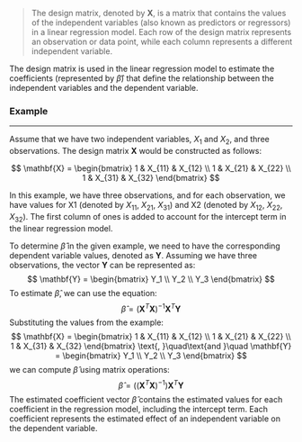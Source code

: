 >The design matrix, denoted by $\mathbf{X}$, is a matrix that contains the values of the independent variables (also known as predictors or regressors) in a linear regression model. Each row of the design matrix represents an observation or data point, while each column represents a different independent variable.

The design matrix is used in the linear regression model to estimate the coefficients (represented by $\hat{\beta}$) that define the relationship between the independent variables and the dependent variable.

### Example
---
Assume that we have two independent variables, $X_1$ and $X_2$, and three observations. The design matrix $\mathbf{X}$ would be constructed as follows:

$$
\mathbf{X} = \begin{bmatrix}
1 & X_{11} & X_{12} \\
1 & X_{21} & X_{22} \\
1 & X_{31} & X_{32}
\end{bmatrix}
$$

In this example, we have three observations, and for each observation, we have values for X1 (denoted by $X_{11}$, $X_{21}$, $X_{31}$) and X2 (denoted by $X_{12}$, $X_{22}$, $X_{32}$). The first column of ones is added to account for the intercept term in the linear regression model.

To determine $\hat{\beta}$ in the given example, we need to have the corresponding dependent variable values, denoted as $\mathbf{Y}$. Assuming we have three observations, the vector $\mathbf{Y}$ can be represented as:
$$
\mathbf{Y} = \begin{bmatrix}
Y_1 \\
Y_2 \\
Y_3
\end{bmatrix}
$$
To estimate $\hat{\beta}$, we can use the equation:
$$
\hat{\beta} = (\mathbf{X}^T\mathbf{X})^{-1}\mathbf{X}^T\mathbf{Y}
$$
Substituting the values from the example:
$$
\mathbf{X} = \begin{bmatrix}
1 & X_{11} & X_{12} \\
1 & X_{21} & X_{22} \\
1 & X_{31} & X_{32}
\end{bmatrix}
\text{, }\quad\text{and }\quad
\mathbf{Y} = \begin{bmatrix}
Y_1 \\
Y_2 \\
Y_3
\end{bmatrix}
$$
we can compute $\hat{\beta}$ using matrix operations:
$$
\hat{\beta} = \left((\mathbf{X}^T\mathbf{X})^{-1}\right)\mathbf{X}^T\mathbf{Y}
$$
The estimated coefficient vector $\hat{\beta}$ contains the estimated values for each coefficient in the regression model, including the intercept term. Each coefficient represents the estimated effect of an independent variable on the dependent variable.
